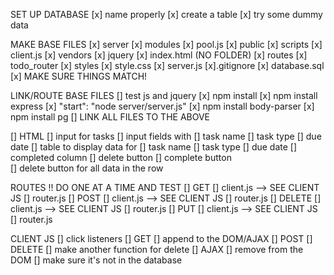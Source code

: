 SET UP DATABASE
    [x] name properly
    [x] create a table 
        [x] try some dummy data
        

MAKE BASE FILES
    [x] server
        [x] modules
            [x] pool.js
        [x] public
            [x] scripts
                [x] client.js
            [x] vendors
                [x] jquery
            [x] index.html (NO FOLDER)
        [x] routes
            [x] todo_router
        [x] styles
            [x] style.css
        [x] server.js
    [x].gitignore
    [x] database.sql
        [x] MAKE SURE THINGS MATCH!


LINK/ROUTE BASE FILES
    [] test js and jquery
    [x] npm install
    [x] npm install express
        [x]     "start": "node server/server.js"
    [x] npm install body-parser
    [x] npm install pg 
        [] LINK ALL FILES TO THE ABOVE


[] HTML
        [] input for tasks
            [] input fields with 
                [] task name
                [] task type 
                [] due date
        [] table to display data for 
                [] task name
                [] task type 
                [] due date
                [] completed column 
                [] delete button
                [] complete button  
        [] delete button for all data in the row


ROUTES !! DO ONE AT A TIME AND TEST
    [] GET
        [] client.js --> SEE CLIENT JS
        [] router.js
    [] POST
        [] client.js --> SEE CLIENT JS
        [] router.js
    [] DELETE
        [] client.js --> SEE CLIENT JS
        [] router.js
    [] PUT
        [] client.js --> SEE CLIENT JS
        [] router.js 

CLIENT JS
    [] click listeners
        [] GET
            [] append to the DOM/AJAX
        [] POST
        [] DELETE
            [] make another function for delete
                [] AJAX 
            [] remove from the DOM
            [] make sure it's not in the database 
         
